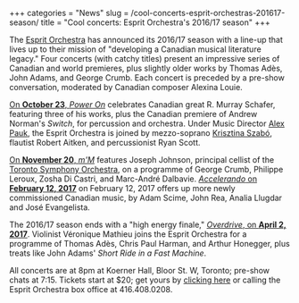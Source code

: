+++
categories = "News"
slug = /cool-concerts-esprit-orchestras-201617-season/
title = "Cool concerts: Esprit Orchestra&#039;s 2016/17 season"
+++

The [Esprit Orchestra](/scene/companies/esprit-orchestra/) has announced its 2016/17 season with a line-up that lives up to their mission of "developing a Canadian musical literature legacy." Four concerts (with catchy titles) present an impressive series of Canadian and world premieres, plus slightly older works by Thomas Adès, John Adams, and George Crumb. Each concert is preceded by a pre-show conversation, moderated by Canadian composer Alexina Louie.

[On **October 23**, *Power On*](http://www.espritorchestra.com/buytickets/concert1.html) celebrates Canadian great R. Murray Schafer, featuring three of his works, plus the Canadian premiere of Andrew Norman's *Switch*, for percussion and orchestra. Under Music Director [Alex Pauk](http://www.espritorchestra.com/aboutus/alexpauk.html), the Esprit Orchestra is joined by mezzo-soprano [Krisztina Szabó](/scene/people/krisztina-szabo/), flautist Robert Aitken, and percussionist Ryan Scott.

[On **November 20**, *m'M*](http://www.espritorchestra.com/buytickets/concert2.html) features Joseph Johnson, principal cellist of the [Toronto Symphony Orchestra](/scene/companies/toronto-symphony-orchestra/), on a programme of George Crumb, Philippe Leroux, Zosha Di Castri, and Marc-André Dalbavie. [*Accelerando* on **February 12, 2017**](http://www.espritorchestra.com/buytickets/concert3.html) on February 12, 2017 offers up more newly commissioned Canadian music, by Adam Scime, John Rea, Analia Llugdar and José Evangelista.

The 2016/17 season ends with a "high energy finale," [*Overdrive*, on **April 2, 2017**](http://www.espritorchestra.com/buytickets/concert4.html). Violinist Véronique Mathieu joins the Esprit Orchestra for a programme of Thomas Adès, Chris Paul Harman, and Arthur Honegger, plus treats like John Adams' *Short Ride in a Fast Machine*.

All concerts are at 8pm at Koerner Hall, Bloor St. W, Toronto; pre-show chats at 7:15. Tickets start at $20; get yours by [clicking here](http://www.espritorchestra.com/buytickets/) or calling the Esprit Orchestra box office at 416.408.0208.
